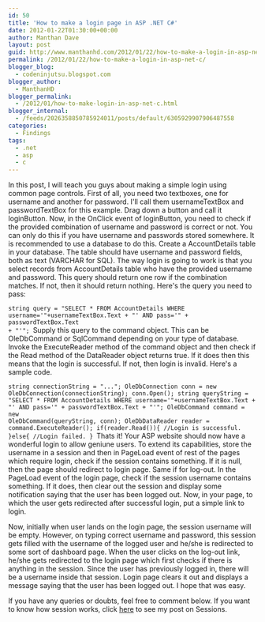 ```yaml
---
id: 50
title: 'How to make a login page in ASP .NET C#'
date: 2012-01-22T01:30:00+00:00
author: Manthan Dave
layout: post
guid: http://www.manthanhd.com/2012/01/22/how-to-make-a-login-in-asp-net-c/
permalink: /2012/01/22/how-to-make-a-login-in-asp-net-c/
blogger_blog:
  - codeninjutsu.blogspot.com
blogger_author:
  - ManthanHD
blogger_permalink:
  - /2012/01/how-to-make-login-in-asp-net-c.html
blogger_internal:
  - /feeds/2026358850785924011/posts/default/6305929907906487558
categories:
  - Findings
tags:
  - .net
  - asp
  - c
---
```

In this post, I will teach you guys about making a simple login using common page controls. First of all, you need two textboxes, one for username and another for password. I'll call them usernameTextBox and passwordTextBox for this example. Drag down a button and call it loginButton. Now, in the OnClick event of loginButton, you need to check if the provided combination of username and password is correct or not. You can only do this if you have username and passwords stored somewhere. It is recommended to use a database to do this. Create a AccountDetails table in your database. The table should have username and password fields, both as text (VARCHAR for SQL). The way login is going to work is that you select records from AccountDetails table who have the provided username and password. This query should return one row if the combination matches. If not, then it should return nothing. Here's the query you need to pass:

<code>string query = "SELECT * FROM AccountDetails WHERE username='"+usernameTextBox.Text + "' AND pass='" + passwordTextBox.Text + "'";
</code>Supply this query to the command object. This can be OleDbCommand or SqlCommand depending on your type of database. Invoke the ExecuteReader method of the command object and then check if the Read method of the DataReader object returns true. If it does then this means that the login is successful. If not, then login is invalid. Here's a sample code.

<code>string connectionString = "...";
OleDbConnection conn = new OleDbConnection(connectionString);
conn.Open();
string queryString = "SELECT * FROM AccountDetails WHERE username='"+usernameTextBox.Text + "' AND pass='" + passwordTextBox.Text + "'";
OleDbCommand command = new OleDbCommand(queryString, conn);
OleDbDataReader reader = command.ExecuteReader();
if(reader.Read()){
//Login is successful.
}else{
//Login failed.
}
</code>Thats it! Your ASP website should now have a wonderful login to allow geniune users. To extend its capabilities, store the username in a session and then in PageLoad event of rest of the pages which require login, check if the session contains something. If it is null, then the page should redirect to login page. Same if for log-out. In the PageLoad event of the login page, check if the session username contains something. If it does, then clear out the session and display some notification saying that the user has been logged out. Now, in your page, to which the user gets redirected after successful login, put a simple link to login.

Now, initially when user lands on the login page, the session username will be empty. However, on typing correct username and password, this session gets filled with the username of the logged user and he/she is redirected to some sort of dashboard page. When the user clicks on the log-out link, he/she gets redirected to the login page which first checks if there is anything in the session. Since the user has previously logged in, there will be a username inside that session. Login page clears it out and displays a message saying that the user has been logged out. I hope that was easy.

If you have any queries or doubts, feel free to comment below.
If you want to know how session works, click <a href="http://codeninjutsu.blogspot.com/2012/01/using-sessions-in-asp-net.html">here</a> to see my post on Sessions.